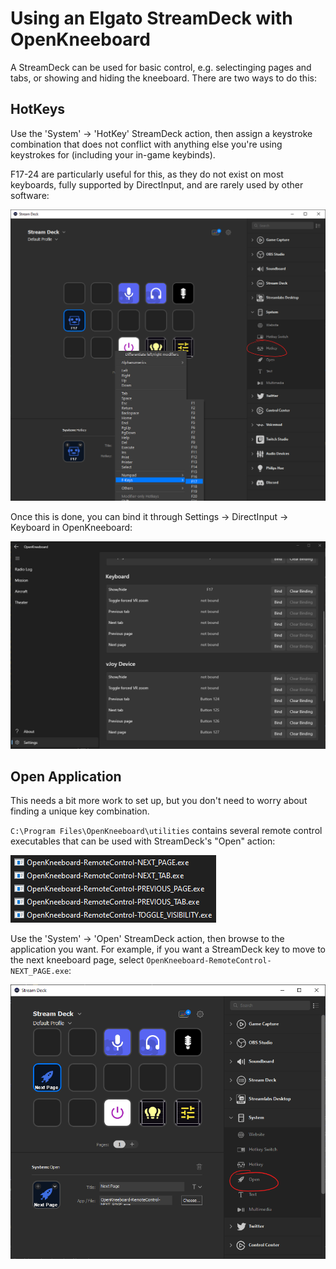 # Using an Elgato StreamDeck with OpenKneeboard

A StreamDeck can be used for basic control, e.g. selectinging pages and tabs, or showing and hiding the kneeboard. There are two ways to do this:

## HotKeys

Use the 'System' -> 'HotKey' StreamDeck action, then assign a keystroke combination that does not conflict with anything else you're using keystrokes for (including your in-game keybinds).

F17-24 are particularly useful for this, as they do not exist on most keyboards, fully supported by DirectInput,  and are rarely used by other software:

![binding F17 through the StreamDeck UI](screenshots/streamdeck-hotkey.png)

Once this is done, you can bind it through Settings -> DirectInput -> Keyboard in OpenKneeboard:

![screenshot of F17 bound to show/hide in OpenKneeboard](screenshots/openkneeboard-bound-f17.png)

## Open Application

This needs a bit more work to set up, but you don't need to worry about finding a unique key combination.

`C:\Program Files\OpenKneeboard\utilities` contains several remote control executables that can be used with StreamDeck's "Open" action:

![OpenKneeboard-Remote-PREVIOUS_PAGE.exe, -NEXT_PAGE.exe, -NEXT_TAB.exe, etc](screenshots/remote-controls.png)

Use the 'System' -> 'Open' StreamDeck action, then browse to the application you want. For example, if you want a StreamDeck key to move to the next kneeboard page, select `OpenKneeboard-RemoteControl-NEXT_PAGE.exe`:

![Screenshot of Elgato software with Next Page remote control](screenshots/streamdeck-open.png)
